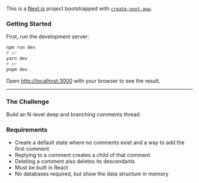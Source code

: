 This is a [Next.js](https://nextjs.org/) project bootstrapped with [`create-next-app`](https://github.com/vercel/next.js/tree/canary/packages/create-next-app).

### Getting Started

First, run the development server:

```bash
npm run dev
# or
yarn dev
# or
pnpm dev
```

Open [http://localhost:3000](http://localhost:3000) with your browser to see the result.

--- 

### The Challenge

Build an N-level deep and branching comments thread

### Requirements

- Create a default state where no comments exist and a way to add the first comment
- Replying to a comment creates a child of that comment
- Deleting a comment also deletes its descendants
- Must be built in React
- No databases required, but show the data structure in memory
